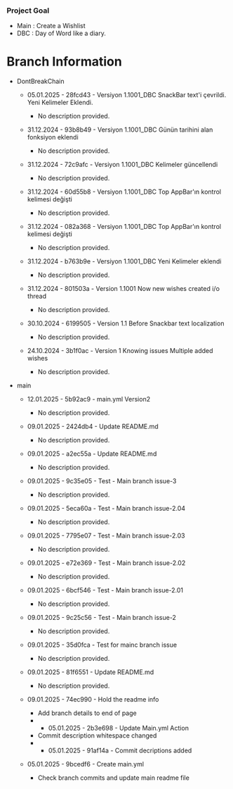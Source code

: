 ### Project Goal

- Main : Create a Wishlist
- DBC : Day of Word like a diary. 

# Branch Information



- DontBreakChain
   
  - 05.01.2025 - 28fcd43 - Versiyon 1.1001_DBC SnackBar text'i çevrildi. Yeni Kelimeler Eklendi.
      - No description provided.
   
  - 31.12.2024 - 93b8b49 - Versiyon 1.1001_DBC Günün tarihini alan fonksiyon eklendi
      - No description provided.
   
  - 31.12.2024 - 72c9afc - Versiyon 1.1001_DBC Kelimeler güncellendi
      - No description provided.
   
  - 31.12.2024 - 60d55b8 - Versiyon 1.1001_DBC Top AppBar'ın kontrol kelimesi değişti
      - No description provided.
   
  - 31.12.2024 - 082a368 - Versiyon 1.1001_DBC Top AppBar'ın kontrol kelimesi değişti
      - No description provided.
   
  - 31.12.2024 - b763b9e - Versiyon 1.1001_DBC Yeni Kelimeler eklendi
      - No description provided.
   
  - 31.12.2024 - 801503a - Version 1.1001 Now new wishes created i/o thread
      - No description provided.
   
  - 30.10.2024 - 6199505 - Version 1.1 Before Snackbar text localization
      - No description provided.
   
  - 24.10.2024 - 3b1f0ac - Version 1 Knowing issues Multiple added wishes
      - No description provided.

- main
   
  - 12.01.2025 - 5b92ac9 - main.yml Version2
      - No description provided.
   
  - 09.01.2025 - 2424db4 - Update README.md
      - No description provided.
   
  - 09.01.2025 - a2ec55a - Update README.md
      - No description provided.
   
  - 09.01.2025 - 9c35e05 - Test - Main branch issue-3
      - No description provided.
   
  - 09.01.2025 - 5eca60a - Test - Main branch issue-2.04
      - No description provided.
   
  - 09.01.2025 - 7795e07 - Test - Main branch issue-2.03
      - No description provided.
   
  - 09.01.2025 - e72e369 - Test - Main branch issue-2.02
      - No description provided.
   
  - 09.01.2025 - 6bcf546 - Test - Main branch issue-2.01
      - No description provided.
   
  - 09.01.2025 - 9c25c56 - Test - Main branch issue-2
      - No description provided.
   
  - 09.01.2025 - 35d0fca - Test for mainc branch issue
      - No description provided.
   
  - 09.01.2025 - 81f6551 - Update README.md
      - No description provided.
   
  - 09.01.2025 - 74ec990 - Hold the readme info
      - Add branch details to end of page
      -   - 05.01.2025 - 2b3e698 - Update Main.yml Action
      - Commit description whitespace changed
      -   - 05.01.2025 - 91af14a - Commit decriptions added
   
  - 05.01.2025 - 9bcedf6 - Create main.yml
      - Check branch commits and update main readme file



